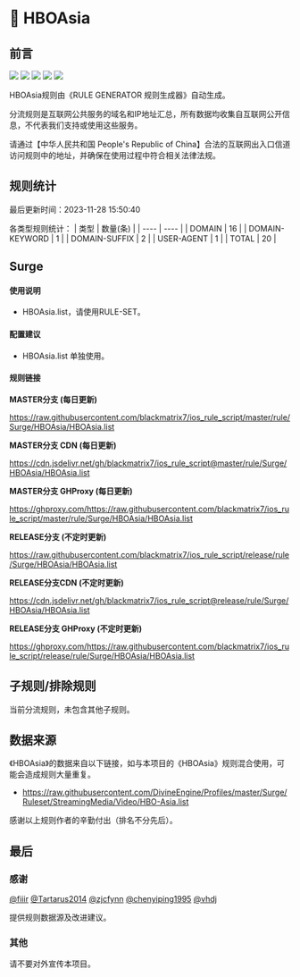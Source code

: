 # 🧸 HBOAsia

## 前言

![](https://shields.io/badge/-移除重复规则-ff69b4) ![](https://shields.io/badge/-DOMAIN与DOMAIN--SUFFIX合并-green) ![](https://shields.io/badge/-DOMAIN--SUFFIX间合并-critical) ![](https://shields.io/badge/-DOMAIN--SUFFIX与DOMAIN--KEYWORD合并-blue) ![](https://shields.io/badge/-IP--CIDR(6)合并-blueviolet) 

HBOAsia规则由《RULE GENERATOR 规则生成器》自动生成。

分流规则是互联网公共服务的域名和IP地址汇总，所有数据均收集自互联网公开信息，不代表我们支持或使用这些服务。

请通过【中华人民共和国 People's Republic of China】合法的互联网出入口信道访问规则中的地址，并确保在使用过程中符合相关法律法规。

## 规则统计

最后更新时间：2023-11-28 15:50:40

各类型规则统计：
| 类型 | 数量(条)  | 
| ---- | ----  |
| DOMAIN | 16  | 
| DOMAIN-KEYWORD | 1  | 
| DOMAIN-SUFFIX | 2  | 
| USER-AGENT | 1  | 
| TOTAL | 20  | 


## Surge 

#### 使用说明
- HBOAsia.list，请使用RULE-SET。

#### 配置建议
- HBOAsia.list 单独使用。

#### 规则链接
**MASTER分支 (每日更新)**

https://raw.githubusercontent.com/blackmatrix7/ios_rule_script/master/rule/Surge/HBOAsia/HBOAsia.list

**MASTER分支 CDN (每日更新)**

https://cdn.jsdelivr.net/gh/blackmatrix7/ios_rule_script@master/rule/Surge/HBOAsia/HBOAsia.list

**MASTER分支 GHProxy (每日更新)**

https://ghproxy.com/https://raw.githubusercontent.com/blackmatrix7/ios_rule_script/master/rule/Surge/HBOAsia/HBOAsia.list

**RELEASE分支 (不定时更新)**

https://raw.githubusercontent.com/blackmatrix7/ios_rule_script/release/rule/Surge/HBOAsia/HBOAsia.list

**RELEASE分支CDN (不定时更新)**

https://cdn.jsdelivr.net/gh/blackmatrix7/ios_rule_script@release/rule/Surge/HBOAsia/HBOAsia.list

**RELEASE分支 GHProxy (不定时更新)**

https://ghproxy.com/https://raw.githubusercontent.com/blackmatrix7/ios_rule_script/release/rule/Surge/HBOAsia/HBOAsia.list

## 子规则/排除规则


当前分流规则，未包含其他子规则。

## 数据来源

《HBOAsia》的数据来自以下链接，如与本项目的《HBOAsia》规则混合使用，可能会造成规则大量重复。

- https://raw.githubusercontent.com/DivineEngine/Profiles/master/Surge/Ruleset/StreamingMedia/Video/HBO-Asia.list


感谢以上规则作者的辛勤付出（排名不分先后）。

## 最后

### 感谢

[@fiiir](https://github.com/fiiir) [@Tartarus2014](https://github.com/Tartarus2014) [@zjcfynn](https://github.com/zjcfynn) [@chenyiping1995](https://github.com/chenyiping1995) [@vhdj](https://github.com/vhdj)

提供规则数据源及改进建议。

### 其他

请不要对外宣传本项目。